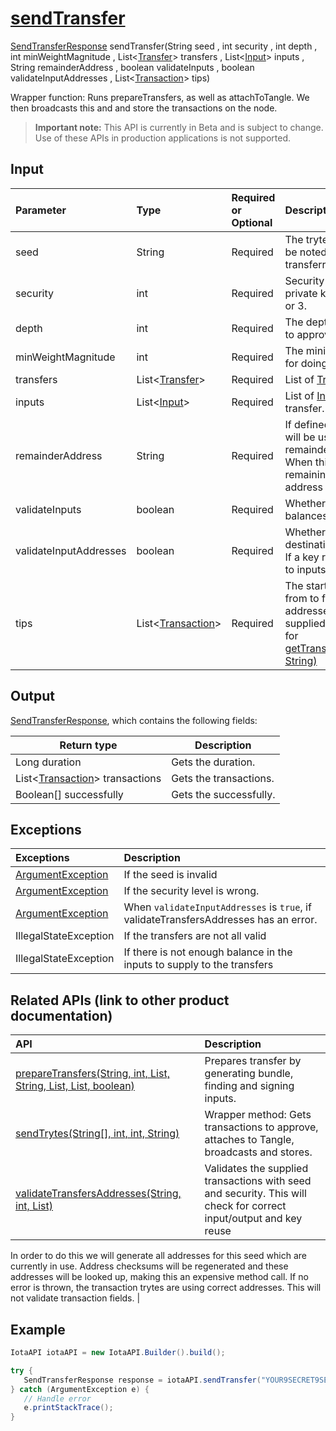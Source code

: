 
# [sendTransfer](https://github.com/iotaledger/iota-java/blob/master/jota/src/main/java/org/iota/jota/IotaAPI.java#L1109)
 [SendTransferResponse](https://github.com/iotaledger/iota-java/blob/master/jota/src/main/java/org/iota/jota/dto/response/SendTransferResponse.java) sendTransfer(String seed , int security , int depth , int minWeightMagnitude , List<[Transfer](https://github.com/iotaledger/iota-java/blob/master/jota/src/main/java/org/iota/jota/model/Transfer.java)> transfers , List<[Input](https://github.com/iotaledger/iota-java/blob/master/jota/src/main/java/org/iota/jota/model/Input.java)> inputs , String remainderAddress , boolean validateInputs , boolean validateInputAddresses , List<[Transaction](https://github.com/iotaledger/iota-java/blob/master/jota/src/main/java/org/iota/jota/model/Transaction.java)> tips)

Wrapper function: Runs prepareTransfers, as well as attachToTangle. We then broadcasts this and and store the transactions on the node.
> **Important note:** This API is currently in Beta and is subject to change. Use of these APIs in production applications is not supported.

## Input
| Parameter       | Type | Required or Optional | Description |
|:---------------|:--------|:--------| :--------|
| seed | String | Required | The tryte-encoded seed. It should be noted that this seed is not transferred. |
| security | int | Required | Security level to be used for the private key / address. Can be 1, 2 or 3. |
| depth | int | Required | The depth for getting transactions to approve |
| minWeightMagnitude | int | Required | The minimum weight magnitude for doing proof of work |
| transfers | List<[Transfer](https://github.com/iotaledger/iota-java/blob/master/jota/src/main/java/org/iota/jota/model/Transfer.java)> | Required | List of [Transfer](https://github.com/iotaledger/iota-java/blob/master/jota/src/main/java/org/iota/jota/model/Transfer.java) objects. |
| inputs | List<[Input](https://github.com/iotaledger/iota-java/blob/master/jota/src/main/java/org/iota/jota/model/Input.java)> | Required | List of [Input](https://github.com/iotaledger/iota-java/blob/master/jota/src/main/java/org/iota/jota/model/Input.java) used for funding the transfer. |
| remainderAddress | String | Required | If defined, this remainderAddress will be used for sending the remainder value (of the inputs) to.   When this is not defined, but a remaining exists, the next free address is used. |
| validateInputs | boolean | Required | Whether or not to validate the balances of the provided inputs. |
| validateInputAddresses | boolean | Required | Whether or not to validate if the destination address is already use. If a key reuse is detect or it's send to inputs. |
| tips | List<[Transaction](https://github.com/iotaledger/iota-java/blob/master/jota/src/main/java/org/iota/jota/model/Transaction.java)> | Required | The starting points we walk back from to find the balance of the addresses   If multiple tips are supplied, only the first tip is used for [getTransactionsToApprove(Integer, String)](https://github.com/iotaledger/iota-java/blob/master/jota/src/main/java/org/iota/jota/IotaAPICore.java#L433) |
    
## Output
[SendTransferResponse](https://github.com/iotaledger/iota-java/blob/master/jota/src/main/java/org/iota/jota/dto/response/SendTransferResponse.java), which contains the following fields:

| Return type | Description |
|--|--|
| Long duration | Gets the duration. |
| List<[Transaction](https://github.com/iotaledger/iota-java/blob/master/jota/src/main/java/org/iota/jota/model/Transaction.java)> transactions | Gets the transactions. |
| Boolean[] successfully | Gets the successfully. |

## Exceptions
| Exceptions     | Description |
|:---------------|:--------|
| [ArgumentException](https://github.com/iotaledger/iota-java/blob/master/jota/src/main/java/org/iota/jota/error/ArgumentException.java) | If the seed is invalid |
| [ArgumentException](https://github.com/iotaledger/iota-java/blob/master/jota/src/main/java/org/iota/jota/error/ArgumentException.java) | If the security level is wrong. |
| [ArgumentException](https://github.com/iotaledger/iota-java/blob/master/jota/src/main/java/org/iota/jota/error/ArgumentException.java) | When `validateInputAddresses` is `true`, if validateTransfersAddresses has an error. |
| IllegalStateException | If the transfers are not all valid |
| IllegalStateException | If there is not enough balance in the inputs to supply to the transfers |

## Related APIs (link to other product documentation)
| API     | Description |
|:---------------|:--------|
| [prepareTransfers(String, int, List, String, List, List, boolean)](https://github.com/iotaledger/iota-java/blob/master/jota/src/main/java/org/iota/jota/IotaAPI.java#L484) | Prepares transfer by generating bundle, finding and signing inputs. |
| [sendTrytes(String[], int, int, String)](https://github.com/iotaledger/iota-java/blob/master/jota/src/main/java/org/iota/jota/IotaAPI.java#L341) | Wrapper method: Gets transactions to approve, attaches to Tangle, broadcasts and stores. |
| [validateTransfersAddresses(String, int, List)](https://github.com/iotaledger/iota-java/blob/master/jota/src/main/java/org/iota/jota/IotaAPI.java#L1455) |  Validates the supplied transactions with seed and security. This will check for correct input/output and key reuse 
  In order to do this we will generate all addresses for this seed which are currently in use. Address checksums will be regenerated and these addresses will be looked up, making this an expensive method call. 
 If no error is thrown, the transaction trytes are using correct addresses.  This will not validate transaction fields. |

 ## Example
 
 ```Java
 IotaAPI iotaAPI = new IotaAPI.Builder().build();

try { 
    SendTransferResponse response = iotaAPI.sendTransfer("YOUR9SECRET9SEED9999999...", 3, 15, 18, new List<Transfer>(new Transfer[]{transfers, transfers}), new List<Input>(new Input[]{inputs, inputs}), "HUFXOTMRAISYFPAIYTBE9QDZIUURWCQLOOASYZWD9SKSKJIQNWDKOSWMJWQAIIUGRYIAVZAIFNYWJYGKS", true, 9LOBIDVNZUQESJVBWEQAYFEPPHTXBXKQCKMNMTYGMS9AMVMIDSNG9VCPPXJVQIFHRQFUHYKCFSNHDMSFD, new List<Transaction>(new Transaction[]{tips, tips}));
} catch (ArgumentException e) { 
    // Handle error
    e.printStackTrace(); 
}
 ```
